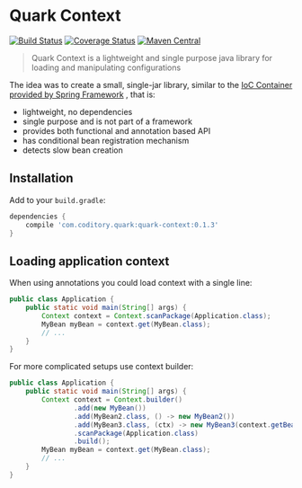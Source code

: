 # Quark Context

[![Build Status](https://github.com/coditory/quark-context/workflows/Build/badge.svg?branch=master)](https://github.com/coditory/quark-context/actions?query=workflow%3ABuild+branch%3Amaster)
[![Coverage Status](https://coveralls.io/repos/github/coditory/quark-context/badge.svg?branch=master)](https://coveralls.io/github/coditory/quark-context?branch=master)
[![Maven Central](https://maven-badges.herokuapp.com/maven-central/com.coditory.quark/quark-context/badge.svg)](https://mvnrepository.com/artifact/com.coditory.quark/quark-context)

> Quark Context is a lightweight and single purpose java library for loading and manipulating configurations

The idea was to create a small, single-jar library, similar to
the [IoC Container provided by Spring Framework](https://docs.spring.io/spring-framework/docs/current/reference/html/core.html#beans)
, that is:

- lightweight, no dependencies
- single purpose and is not part of a framework
- provides both functional and annotation based API
- has conditional bean registration mechanism
- detects slow bean creation

## Installation

Add to your `build.gradle`:

```gradle
dependencies {
    compile 'com.coditory.quark:quark-context:0.1.3'
}
```

## Loading application context

When using annotations you could load context with a single line:

```java
public class Application {
    public static void main(String[] args) {
        Context context = Context.scanPackage(Application.class);
        MyBean myBean = context.get(MyBean.class);
        // ...
    }
}
```

For more complicated setups use context builder:

```java
public class Application {
    public static void main(String[] args) {
        Context context = Context.builder()
                .add(new MyBean())
                .add(MyBean2.class, () -> new MyBean2())
                .add(MyBean3.class, (ctx) -> new MyBean3(context.getBean(MyBean.class)))
                .scanPackage(Application.class)
                .build();
        MyBean myBean = context.get(MyBean.class);
        // ...
    }
}
```